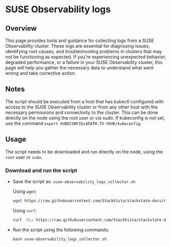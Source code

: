 # SUSE Observability logs

## Overview
This page provides tools and guidance for collecting logs from a SUSE Observability cluster. These logs are essential for diagnosing issues, identifying root causes, and troubleshooting problems in clusters that may not be functioning as expected.
If you're experiencing unexpected behavior, degraded performance, or a failure in your SUSE Observability cluster, this page will help you gather the necessary data to understand what went wrong and take corrective action.

## Notes

The script should be executed from a host that has kubectl configured with access to the SUSE Observability cluster or from any other host with the necessary permissions and connectivity to the cluster. 
This can be done directly on the node using the root user or via sudo.  If kubeconfig is not set, use the command `export KUBECONFIG=$PATH-TO-YOUR/kubeconfig`.

## Usage
The script needs to be downloaded and run directly on the node, using the `root` user or `sudo`.

### Download and run the script
* Save the script as: `suse-observability_logs_collector.sh`

  Using `wget`:
    ```bash
    wget https://raw.githubusercontent.com/StackVista/stackstate-docs/refs/heads/suse-observability/scripts/suse-observability_logs_collector.sh
    ```
  Using `curl`:
    ```bash
    curl -OLs https://raw.githubusercontent.com/StackVista/stackstate-docs/refs/heads/suse-observability/scripts/suse-observability_logs_collector.sh
    ```
 
* Run the script using the following commands:
  ```bash
  bash suse-observability_logs_collector.sh
  ```
  
